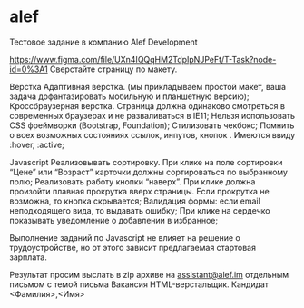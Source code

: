 # alef
Тестовое задание в компанию Alef Development

https://www.figma.com/file/UXn4IQQqHM2TdpIpNJPeFt/T-Task?node-id=0%3A1
Сверстайте страницу по макету.
 
Верстка
Адаптивная верстка. (мы прикладываем простой макет, ваша задача дофантазировать мобильную и планшетную версию);
Кроссбраузерная верстка. Страница должна одинаково смотреться в современных браузерах и не разваливаться в IE11;
Нельзя использовать CSS фреймворки (Bootstrap, Foundation);
Стилизовать чекбокс;
Помнить о всех возможных состояниях ссылок, инпутов, кнопок . Имеются ввиду :hover, :active;
 
Javascript
Реализовывать сортировку. При клике на поле сортировки “Цене” или “Возраст” карточки должны сортироваться по выбранному полю;
Реализовать работу кнопки “наверх”. При клике должна произойти плавная прокрутка вверх страницы. Если прокрутка не возможна, то кнопка скрывается;
Валидация формы: если email неподходящего вида, то выдавать ошибку;
При клике на сердечко показывать уведомление о добавлении в избранное;
 
Выполнение заданий по Javascript не влияет на решение о трудоустройстве, но от этого зависит предлагаемая стартовая зарплата.
 
 
Результат просим выслать в zip архиве на assistant@alef.im отдельным письмом с темой письма Вакансия HTML-верстальщик. Кандидат <Фамилия>,<Имя>

